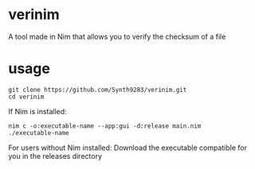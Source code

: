 # verinim
A tool made in Nim that allows you to verify the checksum of a file
# usage
```
git clone https://github.com/Synth9283/verinim.git
cd verinim
```
If Nim is installed:
```
nim c -o:executable-name --app:gui -d:release main.nim
./executable-name
```
For users without Nim installed:
    Download the executable compatible for you in the releases directory

